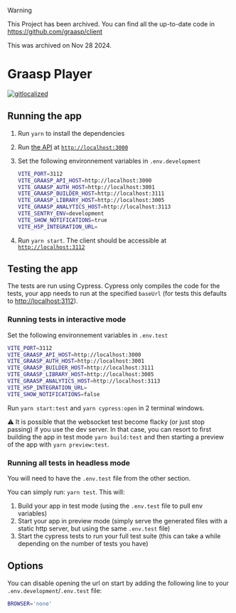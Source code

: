 > [!WARNING]
> This Project has been archived. You can find all the up-to-date code in https://github.com/graasp/client
>
> This was archived on Nov 28 2024.


# Graasp Player

[![gitlocalized](https://gitlocalize.com/repo/9233/whole_project/badge.svg)](https://gitlocalize.com/repo/9233?utm_source=badge)

## Running the app

1. Run `yarn` to install the dependencies
2. Run [the API](https://github.com/graasp/graasp) at [`http://localhost:3000`](http://localhost:3000)
3. Set the following environnement variables in `.env.development`

    ```sh
    VITE_PORT=3112
    VITE_GRAASP_API_HOST=http://localhost:3000
    VITE_GRAASP_AUTH_HOST=http://localhost:3001
    VITE_GRAASP_BUILDER_HOST=http://localhost:3111
    VITE_GRAASP_LIBRARY_HOST=http://localhost:3005
    VITE_GRAASP_ANALYTICS_HOST=http://localhost:3113
    VITE_SENTRY_ENV=development
    VITE_SHOW_NOTIFICATIONS=true
    VITE_H5P_INTEGRATION_URL=
    ```

4. Run `yarn start`. The client should be accessible at [`http://localhost:3112`](http://localhost:3112)

## Testing the app

The tests are run using Cypress. Cypress only compiles the code for the tests, your app needs to run at the specified `baseUrl` (for tests this defaults to <http://localhost:3112>).

### Running tests in interactive mode

Set the following environnement variables in `.env.test`

```sh
VITE_PORT=3112
VITE_GRAASP_API_HOST=http://localhost:3000
VITE_GRAASP_AUTH_HOST=http://localhost:3001
VITE_GRAASP_BUILDER_HOST=http://localhost:3111
VITE_GRAASP_LIBRARY_HOST=http://localhost:3005
VITE_GRAASP_ANALYTICS_HOST=http://localhost:3113
VITE_H5P_INTEGRATION_URL=
VITE_SHOW_NOTIFICATIONS=false
```

Run `yarn start:test` and `yarn cypress:open` in 2 terminal windows.

:warning: It is possible that the websocket test become flacky (or just stop passing) if you use the dev server. In that case, you can resort to first building the app in test mode `yarn build:test` and then starting a preview of the app with `yarn preview:test`.

### Running all tests in headless mode

You will need to have the `.env.test` file from the other section.

You can simply run: `yarn test`. This will:

1. Build your app in test mode (using the `.env.test` file to pull env variables)
2. Start your app in preview mode (simply serve the generated files with a static http server, but using the same `.env.test` file)
3. Start the cypress tests to run your full test suite (this can take a while depending on the number of tests you have)

## Options

You can disable opening the url on start by adding the following line to your `.env.development`/`.env.test` file:

```sh
BROWSER='none'
```
